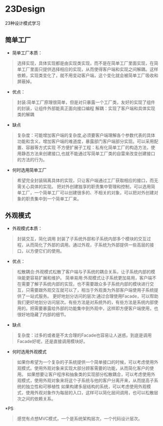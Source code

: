 # 23Design

23种设计模式学习
## 简单工厂
*  简单工厂本质：
>选择实现，具体实现都是由实现类实现，而不是在简单工厂里面实现，在简单工厂里面只提供选择相应的实现，从而使得客户端和实现之间解耦。这样依赖，实现类变化了，就不用变动客户端，这个变化就会被简单工厂吸收和屏蔽掉。

* 优点：
>封装:简单工厂原理很简单，但是对只暴露一个工厂类，友好的实现了组件的封装，让组件外部能真正面向接口编程
>解耦：实现了客户端和具体实现类的解耦

* 缺点
>复杂度：可能增加客户端的复杂度,必须要客户端理解各个参数代表的具体功能和含义，增加客户端的难道度，暴露部门客户端部分实现。可以采用配置、容器等方式实现
>不方便扩展子工程：私有化简单工厂的构造方法，使用静态方法来创建接口,也就不能通过写简单工厂类的自雷来改变创建接口的方法的行为。

* 何时选用简单工厂
>希望完全封装隔离具体的实现，只让客户端通过工厂获取相应的接口，而无需关心具体的实现。
>把对外创建独享的职责集中管理和控制，可以选用简单工厂，一个简单工厂可以创建很多的、不相关的对象，可以把对外创建对象的职责集中到一个简单工厂来。

## 外观模式
*  外观模式本质：
>封装交互，简化调用 封装了子系统外部和子系统内部多个模块的交互过程，从而简化了外部的调用。通过外观，子系统为外部提供一些高层的接口，以方便它们的使用。

* 优点：
>松散耦合:外观模式松散了客户端与子系统的耦合关系，让子系统内部的模块能更容易扩展和维护。
>简单易用:外观模式让子系统更加易用，客户端不在需要了解子系统内部的实现，也不需要跟众多子系统内部的模块进行交互，只需要跟外观交互就可以了，相当于外观类为外部客户端使用子系统提供了一站式服务。
>更好地划分访问的层次:通过合理使用Facade，可以帮助我们更好地划分访问层次。有些方法是对系统外的，有些方法是系统内部使用的。把需要暴露给外部的功能集中到外观中，这样即方便客户端使用，也很好地隐藏了内部的细节。

* 缺点
>复杂度：过多的或者是不太合理的Facade也容易让人迷惑。到底是调用Facade好呢，还是直接调用模块好。

* 何时选用外观模式
>如果你希望为一个复杂的子系统提供一个简单接口的时候，可以考虑使用外观模式。使用外观对象来实现大部分顾客需要的功能，从而简化客户的使用。
>如果想要让客户程序和抽象类的实现部分松散耦合，可以考虑使用外观模式，使用外观对象来将这个子系统与他的客户分离开来，从而提高子系统的独立性和可移植性
>如果构建多层结构的系统，可以考虑使用外观模式，使用外观对象作为每层的入口，这样可以简化层间调用，也可以松散层次之间的依赖关系。

*PS
>感觉有点想MVC模式，一个是系统架构层次，一个代码设计层次。
